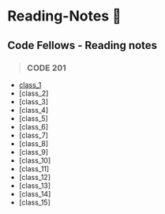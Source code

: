 # **Reading-Notes** :notebook:

## Code Fellows - Reading notes

> ### CODE 201
- [class_1](./201_notes/class_1.md)
- [class_2]
- [class_3]
- [class_4]
- [class_5]
- [class_6]
- [class_7]
- [class_8]
- [class_9]
- [class_10]
- [class_11]
- [class_12]
- [class_13]
- [class_14]
- [class_15]
